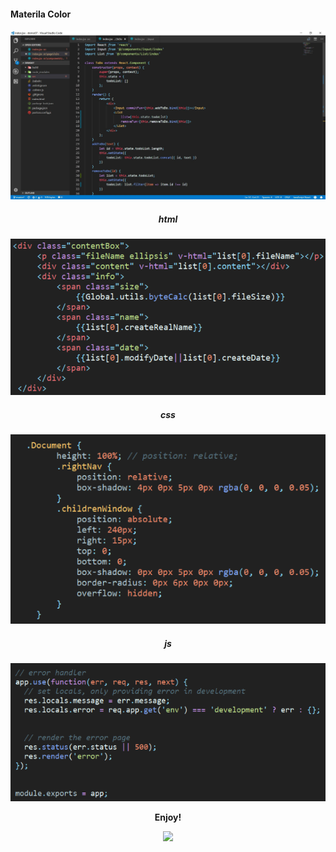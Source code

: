 #### Materila Color
<center>

![html](./img/show.jpg)
##### html
![html](./img/html.png)
##### css
![html](./img/css.png)
##### js
![html](./img/js.png)

**Enjoy!**

</center>


<p align="center"><a href="http://www.apache.org/licenses/LICENSE-2.0"><img src="https://img.shields.io/badge/License-Apache_2.0-5E81AC.svg?style=flat-square"/></a></p>


